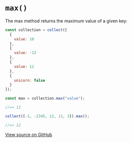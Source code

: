 # `max()`

The max method returns the maximum value of a given key:

```js
const collection = collect([
  {
    value: 10
  },
  {
    value: -13
  },
  {
    value: 12
  },
  {
    unicorn: false
  }
]);

const max = collection.max("value");

//=> 12
```

```js
collect([-1, -2345, 12, 11, 3]).max();

//=> 12
```




[View source on GitHub](https://github.com/ecrmnn/collect.js/blob/master/src/methods/max.js)